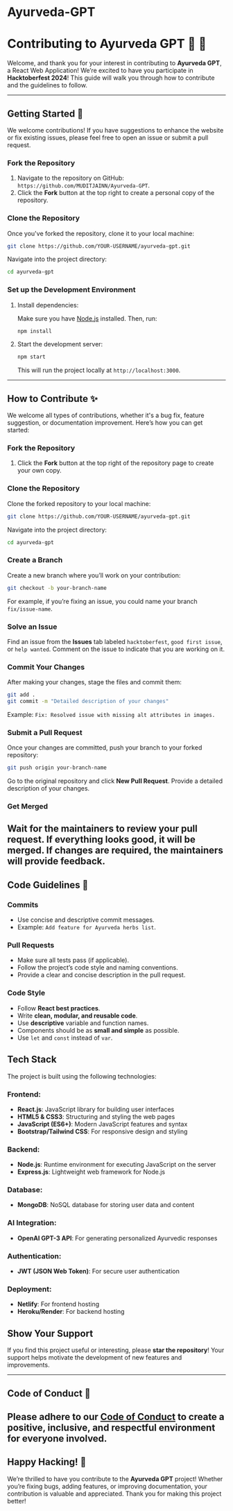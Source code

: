 # Ayurveda-GPT

# Contributing to **Ayurveda GPT** :leaves: :green_heart:

Welcome, and thank you for your interest in contributing to **Ayurveda GPT**, a React Web Application! We’re excited to have you participate in **Hacktoberfest 2024**! This guide will walk you through how to contribute and the guidelines to follow.

---

## Getting Started :rocket:

We welcome contributions! If you have suggestions to enhance the website or fix existing issues, please feel free to open an issue or submit a pull request.

### Fork the Repository

1. Navigate to the repository on GitHub: `https://github.com/MUDITJAINN/Ayurveda-GPT`.
2. Click the **Fork** button at the top right to create a personal copy of the repository.

### Clone the Repository

Once you've forked the repository, clone it to your local machine:

```bash
git clone https://github.com/YOUR-USERNAME/ayurveda-gpt.git
```

Navigate into the project directory:

```bash
cd ayurveda-gpt
```

### Set up the Development Environment

1. Install dependencies:

   Make sure you have [Node.js](https://nodejs.org/en/) installed. Then, run:

   ```bash
   npm install
   ```

2. Start the development server:

   ```bash
   npm start
   ```

   This will run the project locally at `http://localhost:3000`.

---

## How to Contribute :sparkles:

We welcome all types of contributions, whether it's a bug fix, feature suggestion, or documentation improvement. Here’s how you can get started:
### Fork the Repository
1. Click the **Fork** button at the top right of the repository page to create your own copy.
### Clone the Repository
Clone the forked repository to your local machine:
```bash
git clone https://github.com/YOUR-USERNAME/ayurveda-gpt.git
```
Navigate into the project directory:
```bash
cd ayurveda-gpt
```
### Create a Branch
Create a new branch where you’ll work on your contribution:
```bash
git checkout -b your-branch-name
```
For example, if you’re fixing an issue, you could name your branch `fix/issue-name`.
### Solve an Issue
Find an issue from the **Issues** tab labeled `hacktoberfest`, `good first issue`, or `help wanted`. Comment on the issue to indicate that you are working on it.
### Commit Your Changes
After making your changes, stage the files and commit them:
```bash
git add .
git commit -m "Detailed description of your changes"
```
Example: `Fix: Resolved issue with missing alt attributes in images.`
### Submit a Pull Request
Once your changes are committed, push your branch to your forked repository:
```bash
git push origin your-branch-name
```
Go to the original repository and click **New Pull Request**. Provide a detailed description of your changes.
### Get Merged
Wait for the maintainers to review your pull request. If everything looks good, it will be merged. If changes are required, the maintainers will provide feedback.
---
## Code Guidelines :page_with_curl:
### Commits
- Use concise and descriptive commit messages.
- Example: `Add feature for Ayurveda herbs list`.
### Pull Requests
- Make sure all tests pass (if applicable).
- Follow the project’s code style and naming conventions.
- Provide a clear and concise description in the pull request.
### Code Style
- Follow **React best practices**.
- Write **clean, modular, and reusable code**.
- Use **descriptive** variable and function names.
- Components should be as **small and simple** as possible.
- Use `let` and `const` instead of `var`.

## Tech Stack

The project is built using the following technologies:

### Frontend:
- **React.js**: JavaScript library for building user interfaces
- **HTML5 & CSS3**: Structuring and styling the web pages
- **JavaScript (ES6+)**: Modern JavaScript features and syntax
- **Bootstrap/Tailwind CSS**: For responsive design and styling

### Backend:
- **Node.js**: Runtime environment for executing JavaScript on the server
- **Express.js**: Lightweight web framework for Node.js

### Database:
- **MongoDB**: NoSQL database for storing user data and content

### AI Integration:
- **OpenAI GPT-3 API**: For generating personalized Ayurvedic responses

### Authentication:
- **JWT (JSON Web Token)**: For secure user authentication

### Deployment:
- **Netlify**: For frontend hosting
- **Heroku/Render**: For backend hosting

## Show Your Support

If you find this project useful or interesting, please **star the repository**! Your support helps motivate the development of new features and improvements.

---
## Code of Conduct :handshake:
Please adhere to our [Code of Conduct](CODE_OF_CONDUCT.md) to create a positive, inclusive, and respectful environment for everyone involved.
---
## Happy Hacking! :tada:
We’re thrilled to have you contribute to the **Ayurveda GPT** project! Whether you’re fixing bugs, adding features, or improving documentation, your contribution is valuable and appreciated. Thank you for making this project better!
